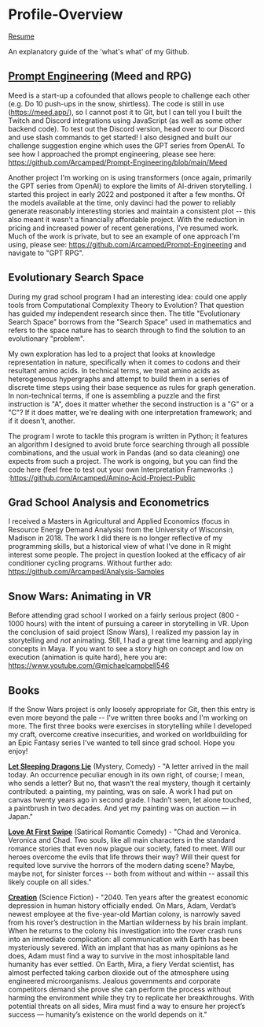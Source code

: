 # Profile-Overview
[Resume](https://docs.google.com/document/d/1Txw2rASSYZm9yc1PTLaPcW41w4rnHrNSjz3Kqritekk/edit?usp=sharing)


An explanatory guide of the 'what's what' of my Github.

## [Prompt Engineering](https://github.com/Arcamped/Prompt-Engineering)   (Meed and RPG) ##
 
Meed is a start-up a cofounded that allows people to challenge each other (e.g. Do 10 push-ups in the snow, shirtless). The code is still in use (https://meed.app/), so I cannot post it to Git, but I can tell you I built the Twitch and Discord integrations using JavaScript (as well as some other backend code). To test out the Discord version, head over to our Discord and use slash commands to get started! I also designed and built our challenge suggestion engine which uses the GPT series from OpenAI. To see how I approached the prompt engineering, please see here: https://github.com/Arcamped/Prompt-Engineering/blob/main/Meed

Another project I'm working on is using transformers (once again, primarily the GPT series from OpenAI) to explore the limits of AI-driven storytelling. I started this project in early 2022 and postponed it after a few months. Of the models available at the time, only davinci had the power to reliably generate reasonably interesting stories and maintain a consistent plot -- this also meant it wasn't a financially affordable project. With the reduction in pricing and increased power of recent generations, I've resumed work. Much of the work is private, but to see an example of one approach I'm using, please see: https://github.com/Arcamped/Prompt-Engineering and navigate to "GPT RPG".

## Evolutionary Search Space ##

During my grad school program I had an interesting idea: could one apply tools from Computational Complexity Theory to Evolution? That question has guided my independent research since then. The title "Evolutionary Search Space" borrows from the "Search Space" used in mathematics and refers to the space nature has to search through to find the solution to an evolutionary "problem".

My own exploration has led to a project that looks at knowledge representation in nature, specifically when it comes to codons and their resultant amino acids. In technical terms, we treat amino acids as heterogeneous hypergraphs and attempt to build them in a series of discrete time steps using their base sequence as rules for graph generation. In non-technical terms, if one is assembling a puzzle and the first instruction is "A", does it matter whether the second instruction is a "G" or a "C"? If it does matter, we're dealing with one interpretation framework; and if it doesn't, another.

The program I wrote to tackle this program is written in Python; it features an algorithm I designed to avoid brute force searching through all possible combinations, and the usual work in Pandas (and so data cleaning) one expects from such a project. The work is ongoing, but you can find the code here (feel free to test out your own Interpretation Frameworks :) :https://github.com/Arcamped/Amino-Acid-Project-Public

## Grad School Analysis and Econometrics ##
I received a Masters in Agricultural and Applied Economics (focus in Resource Energy Demand Analysis) from the University of Wisconsin, Madison in 2018.
The work I did there is no longer reflective of my programming skills, but a historical view of what I've done in R might interest some people. The project in question looked at the efficacy of air conditioner cycling programs. Without further ado: https://github.com/Arcamped/Analysis-Samples     

## Snow Wars: Animating in VR ##

Before attending grad school I worked on a fairly serious project (800 - 1000 hours) with the intent of pursuing a career in storytelling in VR. Upon the conclusion of said project (Snow Wars), I realized my passion lay in storytelling and *not* animating. Still, I had a great time learning and applying concepts in Maya. If you want to see a story high on concept and low on execution (animation is quite hard), here you are: https://www.youtube.com/@michaelcampbell546

## Books ##

If the Snow Wars project is only loosely appropriate for Git, then this entry is even more beyond the pale -- I've written three books and I'm working on more. The first three books were exercises in storytelling while I developed my craft, overcome creative insecurities, and worked on worldbuilding for an Epic Fantasy series I've wanted to tell since grad school. Hope you enjoy!

[**Let Sleeping Dragons Lie**](https://www.amazon.com/Let-Sleeping-Dragons-Michael-Campbell-ebook/dp/B09HGJFWPQ/ref[…]=michael+campbell+let+sleeping+dragons+lie%2Caps%2C162&sr=8-1) (Mystery, Comedy) - "A letter arrived in the mail today. An occurrence peculiar enough in its own right, of course; I mean, who sends a letter? But no, that wasn’t the real mystery, though it certainly contributed: a painting, my painting, was on sale. A work I had put on canvas twenty years ago in second grade. I hadn’t seen, let alone touched, a paintbrush in two decades. And yet my painting was on auction — in Japan." 

[**Love At First Swipe**](https://www.amazon.com/Love-First-Swipe-Michael-Campbell-ebook/dp/B087JMRKV5/ref=sr_[…]refix=michael+campbell+love+at+first+swipe%2Caps%2C143&sr=8-1) (Satirical Romantic Comedy) - "Chad and Veronica. Veronica and Chad. Two souls, like all main characters in the standard romance stories that even now plague our society, fated to meet. Will our heroes overcome the evils that life throws their way? Will their quest for requited love survive the horrors of the modern dating scene? Maybe, maybe not, for sinister forces -- both from without and within -- assail this likely couple on all sides."

[**Creation**](https://www.amazon.com/Creation-Michael-Campbell-ebook/dp/B07Q76YCCG/ref=sr_1_1?crid=GPMH193AWHUH&keywords=Michael+Campbell+creation&qid=1678159505&sprefix=michael+campbell+creation%2Caps%2C139&sr=8-1) (Science Fiction) - "2040. Ten years after the greatest economic depression in human history officially ended. On Mars, Adam, Verdat’s newest employee at the five-year-old Martian colony, is narrowly saved from his rover’s destruction in the Martian wilderness by his brain implant. When he returns to the colony his investigation into the rover crash runs into an immediate complication: all communication with Earth has been mysteriously severed. With an implant that has as many opinions as he does, Adam must find a way to survive in the most inhospitable land humanity has ever settled. On Earth, Mira, a fiery Verdat scientist, has almost perfected taking carbon dioxide out of the atmosphere using engineered microorganisms. Jealous governments and corporate competitors demand she prove she can perform the process without harming the environment while they try to replicate her breakthroughs. With potential threats on all sides, Mira must find a way to ensure her project’s success — humanity’s existence on the world depends on it."
